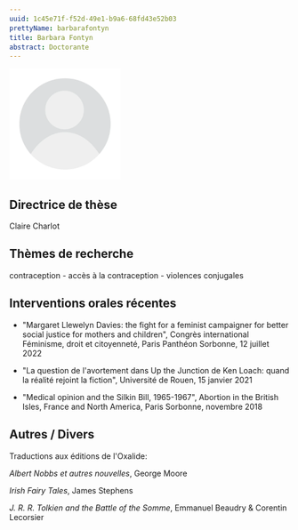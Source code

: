 ```yaml
---
uuid: 1c45e71f-f52d-49e1-b9a6-68fd43e52b03
prettyName: barbarafontyn
title: Barbara Fontyn
abstract: Doctorante
---
```



<img src="./avatar.webp" width="200px" />

## Directrice de thèse

Claire Charlot

## Thèmes de recherche

 contraception - accès à la contraception - violences conjugales

## Interventions orales récentes

- "Margaret Llewelyn Davies: the fight for a feminist campaigner for better social justice for mothers and children", Congrès international Féminisme, droit et citoyenneté, Paris Panthéon Sorbonne, 12 juillet 2022
 
- "La question de l'avortement dans Up the Junction de Ken Loach: quand la réalité rejoint la fiction", Université de Rouen, 15 janvier 2021

- "Medical opinion and the Silkin Bill, 1965-1967", Abortion in the British Isles, France and North America, Paris Sorbonne, novembre 2018

## Autres / Divers

 Traductions aux éditions de l'Oxalide:
 
 *Albert Nobbs et autres nouvelles*, George Moore

*Irish Fairy Tales*, James Stephens

*J. R. R. Tolkien and the Battle of the Somme*, Emmanuel Beaudry & Corentin Lecorsier

